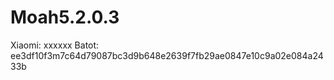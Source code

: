 # Moah5.2.0.3
Xiaomi:
xxxxxx
Batot:
ee3df10f3m7c64d79087bc3d9b648e2639f7fb29ae0847e10c9a02e084a2433b
